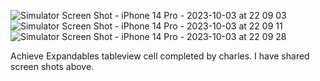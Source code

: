![Simulator Screen Shot - iPhone 14 Pro - 2023-10-03 at 22 09 03](https://github.com/Charlesbsc92/ExpandablesUITableViewCell/assets/125177985/4eeddac0-e4b7-4f94-a6b2-779b43759f78)
![Simulator Screen Shot - iPhone 14 Pro - 2023-10-03 at 22 09 11](https://github.com/Charlesbsc92/ExpandablesUITableViewCell/assets/125177985/640b6b42-3034-4024-b5c3-fa8e04e8ff29)
![Simulator Screen Shot - iPhone 14 Pro - 2023-10-03 at 22 09 28](https://github.com/Charlesbsc92/ExpandablesUITableViewCell/assets/125177985/1091f177-4ee2-4ce9-9a2c-55bece4f63ad)

Achieve Expandables tableview cell completed by charles. I have shared screen shots above.
